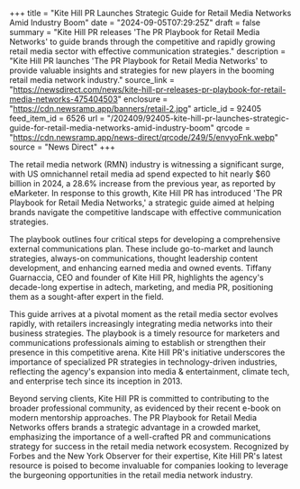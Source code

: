 +++
title = "Kite Hill PR Launches Strategic Guide for Retail Media Networks Amid Industry Boom"
date = "2024-09-05T07:29:25Z"
draft = false
summary = "Kite Hill PR releases 'The PR Playbook for Retail Media Networks' to guide brands through the competitive and rapidly growing retail media sector with effective communication strategies."
description = "Kite Hill PR launches 'The PR Playbook for Retail Media Networks' to provide valuable insights and strategies for new players in the booming retail media network industry."
source_link = "https://newsdirect.com/news/kite-hill-pr-releases-pr-playbook-for-retail-media-networks-475404503"
enclosure = "https://cdn.newsramp.app/banners/retail-2.jpg"
article_id = 92405
feed_item_id = 6526
url = "/202409/92405-kite-hill-pr-launches-strategic-guide-for-retail-media-networks-amid-industry-boom"
qrcode = "https://cdn.newsramp.app/news-direct/qrcode/249/5/envyoFnk.webp"
source = "News Direct"
+++

<p>The retail media network (RMN) industry is witnessing a significant surge, with US omnichannel retail media ad spend expected to hit nearly $60 billion in 2024, a 28.6% increase from the previous year, as reported by eMarketer. In response to this growth, Kite Hill PR has introduced 'The PR Playbook for Retail Media Networks,' a strategic guide aimed at helping brands navigate the competitive landscape with effective communication strategies.</p><p>The playbook outlines four critical steps for developing a comprehensive external communications plan. These include go-to-market and launch strategies, always-on communications, thought leadership content development, and enhancing earned media and owned events. Tiffany Guarnaccia, CEO and founder of Kite Hill PR, highlights the agency's decade-long expertise in adtech, marketing, and media PR, positioning them as a sought-after expert in the field.</p><p>This guide arrives at a pivotal moment as the retail media sector evolves rapidly, with retailers increasingly integrating media networks into their business strategies. The playbook is a timely resource for marketers and communications professionals aiming to establish or strengthen their presence in this competitive arena. Kite Hill PR's initiative underscores the importance of specialized PR strategies in technology-driven industries, reflecting the agency's expansion into media & entertainment, climate tech, and enterprise tech since its inception in 2013.</p><p>Beyond serving clients, Kite Hill PR is committed to contributing to the broader professional community, as evidenced by their recent e-book on modern mentorship approaches. The PR Playbook for Retail Media Networks offers brands a strategic advantage in a crowded market, emphasizing the importance of a well-crafted PR and communications strategy for success in the retail media network ecosystem. Recognized by Forbes and the New York Observer for their expertise, Kite Hill PR's latest resource is poised to become invaluable for companies looking to leverage the burgeoning opportunities in the retail media network industry.</p>